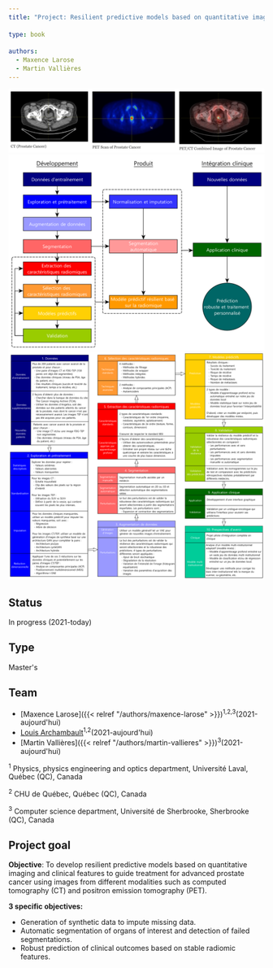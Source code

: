 ```yaml
---
title: "Project: Resilient predictive models based on quantitative imaging to guide prostate cancer treatment"

type: book

authors:
  - Maxence Larose
  - Martin Vallières
---
```


![Examples of scans](scans.png "Examples of scans")
![Project steps](steps.png "Project steps")
![Detailed steps](flowchart.png "Detailed steps")

## Status

In progress (2021-today)

## Type

Master's

## Team

- [Maxence Larose]({{< relref "/authors/maxence-larose" >}})<sup>1,2,3</sup>(2021-aujourd'hui)
- [Louis Archambault](https://www.crchudequebec.ulaval.ca/recherche/chercheurs/louis-archambault/)<sup>1,2</sup>(2021-aujourd'hui)
- [Martin Vallières]({{< relref "/authors/martin-vallieres" >}})<sup>3</sup>(2021-aujourd'hui)

<sup>1</sup> Physics, physics engineering and optics department, Université Laval, Québec (QC), Canada

<sup>2</sup> CHU de Québec, Québec (QC), Canada

<sup>3</sup> Computer science department, Université de Sherbrooke, Sherbrooke (QC), Canada

## Project goal

**Objective**: To develop resilient predictive models based on quantitative imaging and clinical features to guide 
treatment for advanced prostate cancer using images from different modalities such as computed tomography (CT) and 
positron emission tomography (PET).

**3 specific objectives:** 

- Generation of synthetic data to impute missing data.
- Automatic segmentation of organs of interest and detection of failed segmentations.
- Robust prediction of clinical outcomes based on stable radiomic features.
